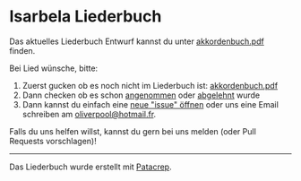 Isarbela Liederbuch
===================

Das aktuelles Liederbuch Entwurf kannst du unter [akkordenbuch.pdf](https://github.com/oliverpool/isarbela/raw/isarbela/akkordenbuch.pdf) finden.

Bei Lied wünsche, bitte:
1. Zuerst gucken ob es noch nicht im Liederbuch ist: [akkordenbuch.pdf](https://github.com/oliverpool/isarbela/raw/isarbela/akkordenbuch.pdf)
2. Dann checken ob es schon [angenommen](https://github.com/oliverpool/isarbela/issues?utf8=%E2%9C%93&q=label%3AAngenommen+) oder [abgelehnt](https://github.com/oliverpool/isarbela/issues?utf8=%E2%9C%93&q=label%3AAbgelehnt+) wurde
4. Dann kannst du einfach eine [neue "issue" öffnen](https://github.com/oliverpool/isarbela/issues/new) oder uns eine Email schreiben am oliverpool@hotmail.fr.

Falls du uns helfen willst, kannst du gern bei uns melden (oder Pull Requests vorschlagen)!

---

Das Liederbuch wurde erstellt mit [Patacrep](https://github.com/patacrep/patacrep).
